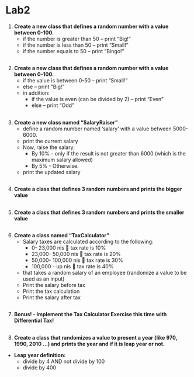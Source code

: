 # Lab2

1.	**Create a new class that defines a random number with a value between 0-100.**
    - if the number is greater than 50 – print “Big!”
    - if the number is less than 50 – print “Small!”
    - if the number equals to 50 – print “Bingo!”

##
2.	**Create a new class that defines a random number with a value between 0-100.**
    - if the value is between 0-50 – print “Small!”
    - else – print “Big!”
    - in addition:
        - if the value is even (can be divided by 2) – print “Even”
        - else – print “Odd”

##
3.	**Create a new class named “SalaryRaiser”**
    - define a random number named ‘salary’ with a value between 5000-6000.
    - print the current salary
    - Now, raise the salary:
        - By 10% - only if the result is not greater than 6000 (which is the maximum salary allowed)
        - By 5% - Otherwise.
    - print the updated salary

##
4.	**Create a class that defines 3 random numbers and prints the bigger value**

##
5.	**Create a class that defines 3 random numbers and prints the smaller value**

##
6.	**Create a class named “TaxCalculator”**
    - Salary taxes are calculated according to the following:
        - 0- 23,000 nis   tax rate is 10%
        - 23,000- 50,000 nis   tax rate is 20%
        - 50,000- 100,000 nis   tax rate is 30%
        - 100,000 - up nis   tax rate is 40%
    - that takes a random salary of an employee (randomize a value to be used as an input)
    - Print the salary before tax
    - Print the tax calculation
    - Print the salary after tax

##
7.	**Bonus! - Implement the Tax Calculator Exercise this time with Differential Tax!**

##
8.	**Create a class that randomizes a value to present a year (like 970, 1990, 2010 …) and prints the year and if it is leap year or not.**
- **Leap year definition:**
    - divide by 4 AND not divide by 100
    - divide by 400


